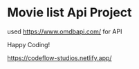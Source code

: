 # Movie list Api Project

used https://www.omdbapi.com/ for API

Happy Coding!

https://codeflow-studios.netlify.app/
